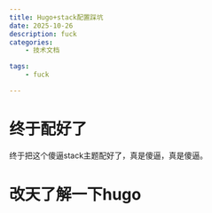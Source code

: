 ```yaml
---
title: Hugo+stack配置踩坑
date: 2025-10-26
description: fuck
categories:
    - 技术文档

tags: 
    - fuck

---
```


# 终于配好了

终于把这个傻逼stack主题配好了，真是傻逼，真是傻逼。

# 改天了解一下hugo